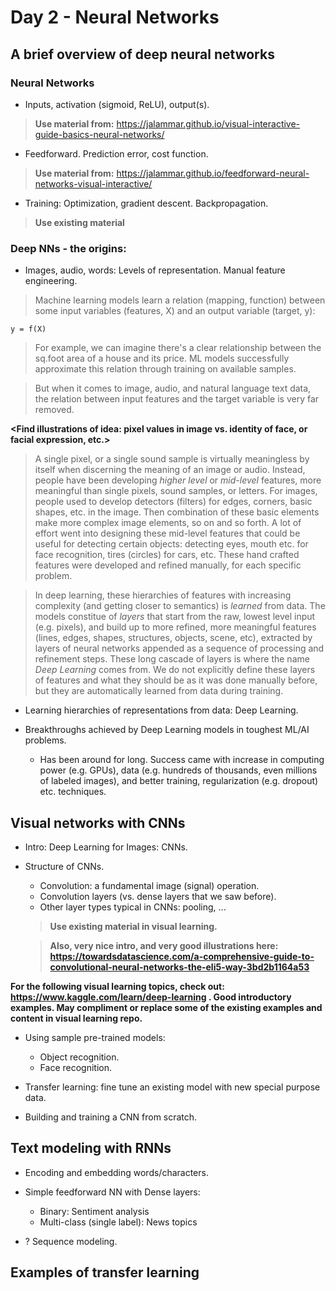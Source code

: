 # Day 2 - Neural Networks

## A brief overview of deep neural networks

### Neural Networks

* Inputs, activation (sigmoid, ReLU), output(s).
>__Use material from:__
>https://jalammar.github.io/visual-interactive-guide-basics-neural-networks/
>
* Feedforward. Prediction error, cost function.
>__Use material from:__
>https://jalammar.github.io/feedforward-neural-networks-visual-interactive/
>
* Training: Optimization, gradient descent. Backpropagation.
>__Use existing material__

### Deep NNs - the origins:

* Images, audio, words: Levels of representation. Manual feature engineering.
> Machine learning models learn a relation (mapping, function) between some input variables (features, X) and an output variable (target, y): 

	y = f(X) 

> For example, we can imagine there's a clear relationship between the sq.foot area of a house and its price. ML models successfully approximate this relation through training on available samples.

> But when it comes to image, audio, and natural language text data, the relation between input features and the target variable is very far removed.

__<Find illustrations of idea: pixel values in image vs. identity of face, or facial expression, etc.>__

> A single pixel, or a single sound sample is virtually meaningless by itself when discerning the meaning of an image or audio. Instead, people have been developing *higher level* or *mid-level* features, more meaningful than single pixels, sound samples, or letters. For images, people used to develop detectors (filters) for edges, corners, basic shapes, etc. in the image. Then combination of these basic elements make more complex image elements, so on and so forth. A lot of effort went into designing these mid-level features that could be useful for detecting certain objects: detecting eyes, mouth etc. for face recognition, tires (circles) for cars, etc. These hand crafted features were developed and refined manually, for each specific problem.

> In deep learning, these hierarchies of features with increasing complexity (and getting closer to semantics) is *learned* from data. The models constitue of *layers* that start from the raw, lowest level input (e.g. pixels), and build up to more refined, more meaningful features (lines, edges, shapes, structures, objects, scene, etc), extracted by layers of neural networks appended as a sequence of processing and refinement steps. These long cascade of layers is where the name *Deep Learning* comes from. We do not explicitly define these layers of features and what they should be as it was done manually before, but they are automatically learned from data during training.

**<Find images of features detected at increasing layers of an object detection CNN model>**

* Learning hierarchies of representations from data: Deep Learning.

* Breakthroughs achieved by Deep Learning models in toughest ML/AI problems.
	* Has been around for long. Success came with increase in computing power (e.g. GPUs), data (e.g. hundreds of thousands, even millions of labeled images), and better training, regularization (e.g. dropout) etc. techniques.
	
## Visual networks with CNNs

+ Intro: Deep Learning for Images: CNNs.

+ Structure of CNNs.
	+ Convolution: a fundamental image (signal) operation.
	+ Convolution layers (vs. dense layers that we saw before).
	+ Other layer types typical in CNNs: pooling, ...
	
	> **Use existing material in visual learning.**
	
	> **Also, very nice intro, and very good illustrations here:  https://towardsdatascience.com/a-comprehensive-guide-to-convolutional-neural-networks-the-eli5-way-3bd2b1164a53**

**For the following visual learning topics, check out:
https://www.kaggle.com/learn/deep-learning . Good introductory examples. May compliment or replace some of the existing examples and content in visual learning repo.**
		
+ Using sample pre-trained models:
	* Object recognition.
	* Face recognition.
	
+ Transfer learning: fine tune an existing model with new special purpose data.

+ Building and training a CNN from scratch.

## Text modeling with RNNs

+ Encoding and embedding words/characters.
+ Simple feedforward NN with Dense layers: 
	* Binary: Sentiment analysis
	* Multi-class (single label): News topics

+ ? Sequence modeling.

## Examples of transfer learning
